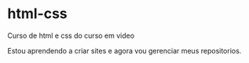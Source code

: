 # html-css
 Curso de html e css do curso em video

 Estou aprendendo a criar sites e agora vou gerenciar meus repositorios.
